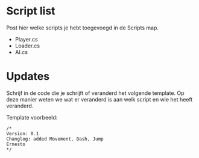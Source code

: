 # Script list

Post hier welke scripts je hebt toegevoegd in de Scripts map.

- Player.cs
- Loader.cs
- AI.cs

# Updates

Schrijf in de code die je schrijft of veranderd het volgende template. Op deze manier weten we wat er veranderd is aan welk script en wie het heeft veranderd.

Template voorbeeld:

    /*
    Version: 0.1
    Changlog: added Movement, Dash, Jump
    Ernesto
    */



